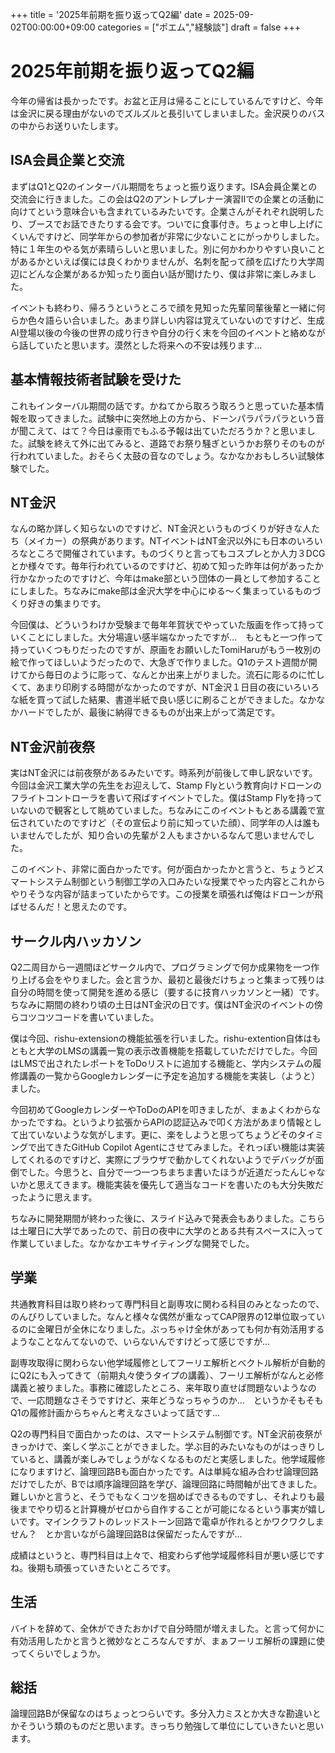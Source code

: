 +++
title = '2025年前期を振り返ってQ2編'
date = 2025-09-02T00:00:00+09:00
categories = ["ポエム","経験談"]
draft = false
+++

# 2025年前期を振り返ってQ2編

今年の帰省は長かったです。お盆と正月は帰ることにしているんですけど、今年は金沢に戻る理由がないのでズルズルと長引いてしまいました。金沢戻りのバスの中からお送りいたします。

## ISA会員企業と交流

まずはQ1とQ2のインターバル期間をちょっと振り返ります。ISA会員企業との交流会に行きました。この会はQ2のアントレプレナー演習Ⅱでの企業との活動に向けてという意味合いも含まれているみたいです。企業さんがそれぞれ説明したり、ブースでお話できたりする会です。ついでに食事付き。ちょっと申し上げにくいんですけど、同学年からの参加者が非常に少ないことにがっかりしました。特に１年生のやる気が素晴らしいと思いました。別に何かわかりやすい良いことがあるかといえば僕には良くわかりませんが、名刺を配って顔を広げたり大学周辺にどんな企業があるか知ったり面白い話が聞けたり、僕は非常に楽しみました。

イベントも終わり、帰ろうというところで顔を見知った先輩同輩後輩と一緒に何らか色々語らい合いました。あまり詳しい内容は覚えていないのですけど、生成AI登場以後の今後の世界の成り行きや自分の行く末を今回のイベントと絡めながら話していたと思います。漠然とした将来への不安は残ります…

## 基本情報技術者試験を受けた

これもインターバル期間の話です。かねてから取ろう取ろうと思っていた基本情報を取ってきました。試験中に突然地上の方から、ドーンパラパラパラという音が聞こえて、はて？今日は豪雨でもふる予報は出ていただろうか？と思いました。試験を終えて外に出てみると、道路でお祭り騒ぎというかお祭りそのものが行われていました。おそらく太鼓の音なのでしょう。なかなかおもしろい試験体験でした。

## NT金沢

なんの略か詳しく知らないのですけど、NT金沢というものづくりが好きな人たち（メイカー）の祭典があります。NTイベントはNT金沢以外にも日本のいろいろなところで開催されています。ものづくりと言ってもコスプレとか人力３DCGとか様々です。毎年行われているのですけど、初めて知った昨年は何があったか行かなかったのですけど、今年はmake部という団体の一員として参加することにしました。ちなみにmake部は金沢大学を中心にゆる〜く集まっているものづくり好きの集まりです。

今回僕は、どういうわけか受験まで毎年年賀状でやっていた版画を作って持っていくことにしました。大分場違い感半端なかったですが…　もともと一つ作って持っていくつもりだったのですが、原画をお願いしたTomiHaruがもう一枚別の絵で作ってほしいようだったので、大急ぎで作りました。Q1のテスト週間が開けてから毎日のように彫って、なんとか出来上がりました。流石に彫るのに忙しくて、あまり印刷する時間がなかったのですが、NT金沢１日目の夜にいろいろな紙を買って試した結果、書道半紙で良い感じに刷ることができました。なかなかハードでしたが、最後に納得できるものが出来上がって満足です。

## NT金沢前夜祭

実はNT金沢には前夜祭があるみたいです。時系列が前後して申し訳ないです。今回は金沢工業大学の先生をお迎えして、Stamp Flyという教育向けドローンのフライトコントローラを書いて飛ばすイベントでした。僕はStamp Flyを持っていないので観客として眺めていました。ちなみにこのイベントもとある講義で宣伝されていたのですけど（その宣伝より前に知っていた顔）、同学年の人は誰もいませんでしたが、知り合いの先輩が２人もまさかいるなんて思いませんでした。

このイベント、非常に面白かったです。何が面白かったかと言うと、ちょうどスマートシステム制御という制御工学の入口みたいな授業でやった内容とこれからやりそうな内容が詰まっていたからです。この授業を頑張れば俺はドローンが飛ばせるんだ！と思えたのです。

## サークル内ハッカソン

Q2二周目から一週間ほどサークル内で、プログラミングで何か成果物を一つ作り上げる会をやりました。会と言うか、最初と最後だけちょっと集まって残りは自分の時間を使って開発を進める感じ（要するに技育ハッカソンと一緒）です。ちなみに期間の終わり頃の土日はNT金沢の日です。僕はNT金沢のイベントの傍らコツコツコードを書いていました。

僕は今回、rishu-extensionの機能拡張を行いました。rishu-extention自体はもともと大学のLMSの講義一覧の表示改善機能を搭載していただけでした。今回はLMSで出されたレポートをToDoリストに追加する機能と、学内システムの履修講義の一覧からGoogleカレンダーに予定を追加する機能を実装し（ようと）ました。

今回初めてGoogleカレンダーやToDoのAPIを叩きましたが、まぁよくわからなかったですね。というより拡張からAPIの認証込みで叩く方法があまり情報として出ていないような気がします。更に、楽をしようと思ってちょうどそのタイミングで出てきたGitHub Copilot Agentにさせてみました。それっぽい機能は実装してくれるのですけど、実際にブラウザで動かしてくれないようでデバッグが面倒でした。今思うと、自分で一つ一つちまちま書いたほうが近道だったんじゃないかと思えてきます。機能実装を優先して適当なコードを書いたのも大分失敗だったように思えます。

ちなみに開発期間が終わった後に、スライド込みで発表会もありました。こちらは土曜日に大学であったので、前日の夜中に大学のとある共有スペースに入って作業していました。なかなかエキサイティングな開発でした。

## 学業

共通教育科目は取り終わって専門科目と副専攻に関わる科目のみとなったので、のんびりしていました。なんと様々な偶然が重なってCAP限界の12単位取っているのに金曜日が全休になりました。ぶっちゃけ全休があっても何か有効活用するようなことなんてないので、いらないんですけどって感じですが…

副専攻取得に関わらない他学域履修としてフーリエ解析とベクトル解析が自動的にQ2にも入ってきて（前期丸々使うタイプの講義）、フーリエ解析がなんと必修講義と被りました。事務に確認したところ、来年取り直せば問題ないようなので、一応問題なさそうですけど、来年どうなっちゃうのか…　というかそもそもQ1の履修計画からちゃんと考えなさいよって話です…

Q2の専門科目で面白かったのは、スマートシステム制御です。NT金沢前夜祭がきっかけで、楽しく学ぶことができました。学ぶ目的みたいなものがはっきりしていると、講義が楽しみでしょうがなくなるものだと実感しました。他学域履修になりますけど、論理回路Bも面白かったです。Aは単純な組み合わせ論理回路だけでしたが、Bでは順序論理回路を学び、論理回路に時間軸が出てきました。難しいかと言うと、そうでもなくコツを掴めばできるものですし、それよりも最後までやり切ると計算機がゼロから自作することが可能になるという事実が嬉しいです。マインクラフトのレッドストーン回路で電卓が作れるとかワクワクしません？　とか言いながら論理回路Bは保留だったんですが…

成績はというと、専門科目は上々で、相変わらず他学域履修科目が悪い感じですね。後期も頑張っていきたいところです。

## 生活

バイトを辞めて、全休ができたおかげで自分時間が増えました。と言って何かに有効活用したかと言うと微妙なところなんですが、まぁフーリエ解析の課題に使ってくらいでしょうか。

## 総括

論理回路Bが保留なのはちょっとつらいです。多分入力ミスとか大きな勘違いとかそういう類のものだと思います。きっちり勉強して単位にしていきたいと思います。

